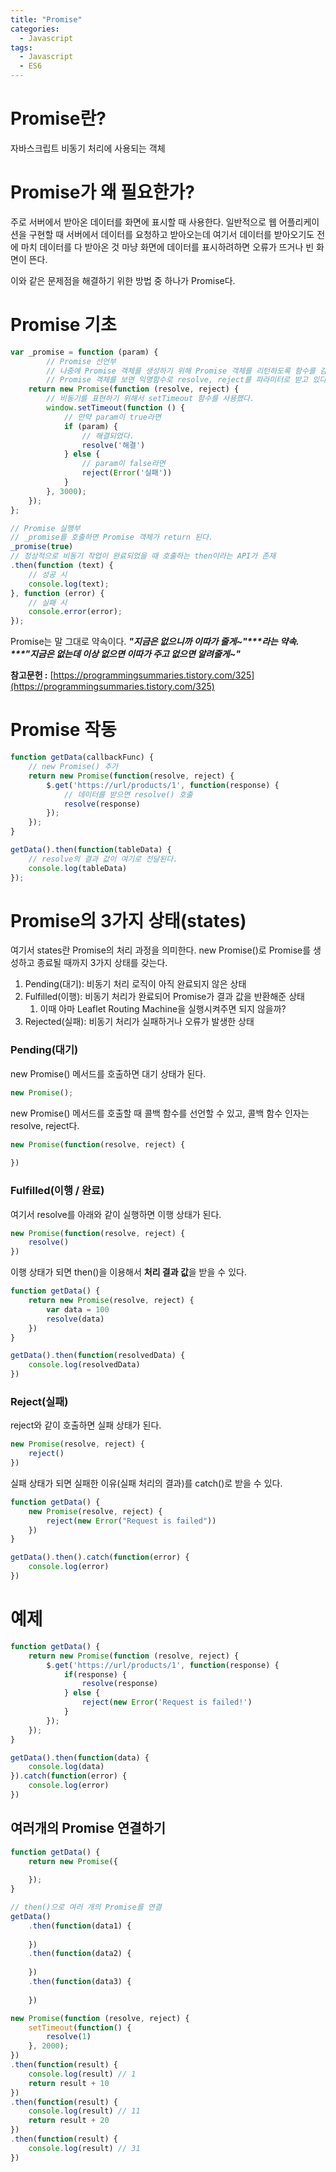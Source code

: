 ```yaml
---
title: "Promise"
categories:
  - Javascript
tags:
  - Javascript
  - ES6
---
```

# Promise란?
자바스크립트 비동기 처리에 사용되는 객체

# Promise가 왜 필요한가?
주로 서버에서 받아온 데이터를 화면에 표시할 때 사용한다.
일반적으로 웹 어플리케이션을 구현할 때 서버에서 데이터를 요청하고 받아오는데 여기서 데이터를 받아오기도 전에 마치 데이터를 다 받아온 것 마냥 화면에 데이터를 표시하려하면 오류가 뜨거나 빈 화면이 뜬다.

이와 같은 문제점을 해결하기 위한 방법 중 하나가 Promise다.

# Promise 기초

```javascript
var _promise = function (param) {
		// Promise 선언부
		// 나중에 Promise 객체를 생성하기 위해 Promise 객체를 리턴하도록 함수를 감싸고 있다.
		// Promise 객체를 보면 익명함수로 resolve, reject를 파라미터로 받고 있다.
    return new Promise(function (resolve, reject) {
        // 비동기를 표현하기 위해서 setTimeout 함수를 사용했다.
        window.setTimeout(function () {
            // 만약 param이 true라면
            if (param) {
                // 해결되었다.
                resolve('해결')
            } else {
                // param이 false라면
                reject(Error('실패'))
            }
        }, 3000);
    });
};

// Promise 실행부
// _promise를 호출하면 Promise 객체가 return 된다.
_promise(true)
// 정상적으로 비동기 작업이 완료되었을 때 호출하는 then이라는 API가 존재
.then(function (text) {
    // 성공 시
    console.log(text);
}, function (error) {
    // 실패 시
    console.error(error);
});
```

Promise는 말 그대로 약속이다. ***"지금은 없으니까 이따가 줄게~"***라는 약속.
***"지금은 없는데 이상 없으면 이따가 주고 없으면 알려줄게~"***

**참고문헌 :** [https://programmingsummaries.tistory.com/325](https://programmingsummaries.tistory.com/325)

# Promise 작동

```javascript
function getData(callbackFunc) {
	// new Promise() 추가
	return new Promise(function(resolve, reject) {
		$.get('https://url/products/1', function(response) {
			// 데이터를 받으면 resolve() 호출
			resolve(response)
		});
	});
}

getData().then(function(tableData) {
	// resolve의 결과 값이 여기로 전달된다.
	console.log(tableData)
});
```

# Promise의 3가지 상태(states)
여기서 states란 Promise의 처리 과정을 의미한다.
new Promise()로 Promise를 생성하고 종료될 때까지 3가지 상태를 갖는다.

1. Pending(대기): 비동기 처리 로직이 아직 완료되지 않은 상태
2. Fulfilled(이행): 비동기 처리가 완료되어 Promise가 결과 값을 반환해준 상태
    1. 이때 아마 Leaflet Routing Machine을 실행시켜주면 되지 않을까?
3. Rejected(실패): 비동기 처리가 실패하거나 오류가 발생한 상태

### Pending(대기)
new Promise() 메서드를 호출하면 대기 상태가 된다.

```javascript
new Promise();
```
new Promise() 메서드를 호출할 때 콜백 함수를 선언할 수 있고, 콜백 함수 인자는 resolve, reject다.

```javascript
new Promise(function(resolve, reject) {
	
})
```

### Fulfilled(이행 / 완료)
여기서 resolve를 아래와 같이 실행하면 이행 상태가 된다.

```javascript
new Promise(function(resolve, reject) {
	resolve()
})
```

이행 상태가 되면 then()을 이용해서 **처리 결과 값**을 받을 수 있다.

```javascript
function getData() {
	return new Promise(resolve, reject) {
		var data = 100
		resolve(data)
	})
}

getData().then(function(resolvedData) {
	console.log(resolvedData)
})
```

### Reject(실패)
reject와 같이 호출하면 실패 상태가 된다.

```javascript
new Promise(resolve, reject) {
	reject()
})
```

실패 상태가 되면 실패한 이유(실패 처리의 결과)를 catch()로 받을 수 있다.

```javascript
function getData() {
	new Promise(resolve, reject) {
		reject(new Error("Request is failed"))
	})
}

getData().then().catch(function(error) {
	console.log(error)
})
```

# 예제

```javascript
function getData() {
	return new Promise(function (resolve, reject) {
		$.get('https://url/products/1', function(response) {
			if(response) {
				resolve(response)
			} else {
				reject(new Error('Request is failed!')
			}
		});
	});
}

getData().then(function(data) {
	console.log(data)
}).catch(function(error) {
	console.log(error)
})
```

## 여러개의 Promise 연결하기

```javascript
function getData() {
	return new Promise({
		
	});
}

// then()으로 여러 개의 Promise를 연결
getData()
	.then(function(data1) {
		
	})
	.then(function(data2) {
		
	})
	.then(function(data3) {
		
	})
```

```javascript
new Promise(function (resolve, reject) {
	setTimeout(function() {
		resolve(1)
	}, 2000);
})
.then(function(result) {
	console.log(result) // 1
	return result + 10
})
.then(function(result) {
	console.log(result) // 11
	return result + 20
})
.then(function(result) {
	console.log(result) // 31
})
```